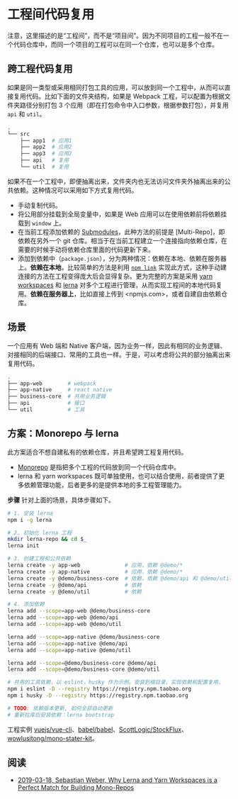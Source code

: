 # 工程间代码复用

注意，这里描述的是“工程间”，而不是“项目间”。因为不同项目的工程一般不在一个代码仓库中，而同一个项目的工程可以在同一个仓库，也可以是多个仓库。

## 跨工程代码复用

如果是同一类型或采用相同打包工具的应用，可以放到同一个工程中，从而可以直接复用代码。比如下面的文件夹结构，如果是 Webpack 工程，可以配置为根据文件夹路径分别打包 3 个应用（即在打包命令中入口参数，根据参数打包），并复用 `api` 和 `util`。

```bash
.
└── src
    ├── app1  # 应用1
    ├── app2  # 应用2
    ├── app3  # 应用2
    ├── api   # 复用
    └── util  # 复用
```

如果不在一个工程中，即便抽离出来，文件夹内也无法访问文件夹外抽离出来的公共依赖。这种情况可以采用如下方式复用代码。

* 手动复制代码。
* 将公用部分挂载到全局变量中，如果是 Web 应用可以在使用依赖前将依赖挂载到 `window` 上。
* 在当前工程添加依赖的 [Submodules](https://git-scm.com/book/en/v2/Git-Tools-Submodules)，此种方法的前提是 [Multi-Repo]，即依赖在另外一个 git 仓库。相当于在当前工程建立一个连接指向依赖仓库，在需要的时候手动将依赖仓库里面的代码更新下来。
* 添加到依赖中（`package.json`），分为两种情况：依赖在本地、依赖在服务器上。**依赖在本地**，比较简单的方法是利用 [`npm link`](https://docs.npmjs.com/cli/link) 实现此方式，这种手动建连接的方法在工程变得庞大后会显得复杂。更为完整的方案是采用 [yarn workspaces](https://yarnpkg.com/lang/en/docs/workspaces/) 和 [lerna](https://lerna.js.org) 对多个工程进行管理，从而实现工程间的本地代码复用。**依赖在服务器上**，比如直接上传到 <npmjs.com>，或者自建自由依赖仓库。

## 场景

一个应用有 Web 端和 Native 客户端，因为业务一样，因此有相同的业务逻辑、对接相同的后端接口、常用的工具也一样。于是，可以考虑将公共的部分抽离出来复用代码。

```bash
.
├── app-web        # webpack
├── app-native     # react native
├── business-core  # 共用业务逻辑
├── api            # 接口
└── util           # 工具
```

## 方案：Monorepo 与 lerna

此方案适合不想自建私有的依赖仓库，并且希望跨工程复用代码。

* [Monorepo](https://en.wikipedia.org/wiki/Monorepo) 是指把多个工程的代码放到同一个代码仓库中。
* lerna 和 yarn workspaces 既可单独使用，也可以结合使用，前者提供了更多依赖管理功能，后者更多的是提供本地的多工程管理能力。

**步骤** 针对上面的场景，具体步骤如下。

```bash
# 1. 安装 lerna
npm i -g lerna

# 2. 初始化 lerna 工程
mkdir lerna-repo && cd $_
lerna init

# 3. 创建工程和公共依赖
lerna create -y app-web              # 应用，依赖 @demo/*
lerna create -y app-native           # 应用，依赖 @demo/*
lerna create -y @demo/business-core  # 依赖，依赖 @demo/api 和 @demo/util
lerna create -y @demo/api            # 依赖
lerna create -y @demo/util           # 依赖

# 4. 添加依赖
lerna add --scope=app-web @demo/business-core
lerna add --scope=app-web @demo/api
lerna add --scope=app-web @demo/util

lerna add --scope=app-native @demo/business-core
lerna add --scope=app-native @demo/api
lerna add --scope=app-native @demo/util

lerna add --scope=@demo/business-core @demo/api
lerna add --scope=@demo/business-core @demo/util

# 共用的工具依赖，以 eslint，husky 作为示例。安装到根目录，实现依赖和配置复用。
npm i eslint -D --registry https://registry.npm.taobao.org
npm i husky -D --registry https://registry.npm.taobao.org

# TODO: 依赖版本更新, 如何全部自动更新
# 重新拉库后安装依赖：lerna bootstrap
```

工程实例 [vuejs/vue-cli](https://github.com/vuejs/vue-cli)、[babel/babel](https://github.com/babel/babel)、[ScottLogic/StockFlux](https://github.com/ScottLogic/StockFlux)、[wowlusitong/mono-stater-kit](https://github.com/wowlusitong/mono-stater-kit)。

## 阅读

* [2019-03-18, Sebastian Weber, Why Lerna and Yarn Workspaces is a Perfect Match for Building Mono-Repos](https://doppelmutzi.github.io/monorepo-lerna-yarn-workspaces/)
